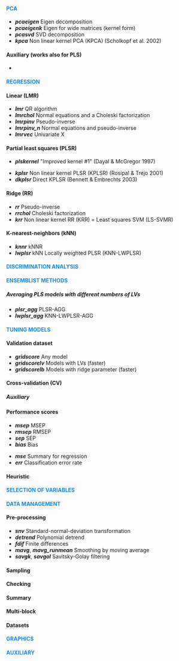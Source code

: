 #### <span style="color:#1589F0"> PCA </span>

- ***pcaeigen*** Eigen decomposition
- ***pcaeigenk*** Eigen for wide matrices (kernel form)
- ***pcasvd*** SVD decomposition
- ***kpca*** Non linear kernel PCA  (KPCA) (Scholkopf et al. 2002)

#### Auxiliary (works also for PLS)
- 

<!---
- ***scordis*** Score distances (SD) for a score (T) space
- ***odis*** Orthogonal distances (OD) for a score (T) space
- ***xfit*** Matrix fitting from score (T) and loadings (P) matrices 
-->

#### <span style="color:#1589F0;"> REGRESSION </span>

#### Linear (LMR)

- ***lmr*** QR algorithm
- ***lmrchol*** Normal equations and a Choleski factorization
- ***lmrpinv*** Pseudo-inverse
- ***lmrpinv_n*** Normal equations and pseudo-inverse
- ***lmrvec*** Univariate X

#### Partial least squares (PLSR)

- ***plskernel*** "Improved kernel #1" (Dayal & McGregor 1997)
<!---
- ***plsnipals*** Nipals
- ***plsrannar*** Kernel version for wide matrices (Rannar et al. 1994)
-->
- ***kplsr*** Non linear kernel PLSR (KPLSR) (Rosipal & Trejo 2001)
- ***dkplsr*** Direct KPLSR (Bennett & Embrechts 2003)

#### Ridge (RR)

- ***rr*** Pseudo-inverse
- ***rrchol*** Choleski factorization
- ***krr*** Non linear kernel RR (KRR) = Least squares SVM (LS-SVMR)

<!---
#### Support vector machine

- ***svmr*** SVM regression (SVMR)
-->

#### K-nearest-neighbors (kNN)

- ***knnr*** kNNR
- ***lwplsr*** kNN Locally weighted PLSR (KNN-LWPLSR)
  
#### <span style="color:#1589F0"> DISCRIMINATION ANALYSIS </span>
  
<!---
#### Factorial discrimination analysis (FDA)

- ***fda*** Eigen decomposition of the compromise "inter/intra"
- ***fdasvd*** Weighted SVD decomposition of the class centers

#### On predicted Y-dummy table

- ***lmrda*** DA on LMR prediction (LMR-DA)
- ***plsrda*** DA on PLSR prediction (PLSR-DA = common "PLSDA")
- ***kplsrda*** DA on KPLSR prediction (KPLSR-DA)
- ***rrda*** DA on RR prediction (RR-DA)
- ***krrda*** DA on KRR prediction (KRR-DA)

#### Probabilistic

- ***lda*** Linear discriminant analysis (LDA)
- ***qda*** Quadratic discriminant analysis (QDA)
- ***plslda*** LDA on PLS latent variables (LVs) (PLS-LDA)
- ***plsqda*** QDA on PLS LVs (PLS-QDA)

#### Support vector machine

- ***svmda*** SVMDA (= SVMC)

#### K-nearest-neighbors

- ***knnda*** KNN-DA
- ***lwplsrda*** KNN Locally weighted PLSR-DA (KNN-LWPLSR-DA)
- ***lwplslda*** KNN Locally weighted PLS-LDA/QDA (KNN-LWPLS-LDA/QDA)
-->

#### <span style="color:#1589F0"> ENSEMBLIST METHODS </span>

##### Averaging PLS models with different numbers of LVs

- ***plsr_agg*** PLSR-AGG
- ***lwplsr_agg*** KNN-LWPLSR-AGG
<!---
- ***plsrda_agg*** PLSRDA-AGG
- ***lwplsrda_agg*** KNN-LWPLSR-DA-AGG
- ***lwplslda_agg*** KNN-LWPLS-LDA-AGG
- ***lwplslda_agg*** KNN-LWPLS-QDA-AGG
-->

#### <span style="color:#1589F0"> TUNING MODELS </span>

#### Validation dataset

- ***gridscore*** Any model
- ***gridscorelv*** Models with LVs (faster)
- ***gridscorelb*** Models with ridge parameter (faster)
  
#### Cross-validation (CV) 

<!---
- ***gridcv*** Any model
- ***gridcvlv*** Models with LVs (faster)
- ***gridcvlb*** Models with ridge parameter (faster)  
-->

##### Auxiliary

<!---
- ***segmkf*** Building segments for K-fold CV
- ***segmts*** Building segments for test-set CV
-->

#### Performance scores

- ***msep*** MSEP
- ***rmsep*** RMSEP
- ***sep*** SEP
- ***bias*** Bias
<!--- 
- ***r2*** R2
- ***cor2*** Squared correlation
--> 
- ***mse*** Summary for regression
- ***err*** Classification error rate

#### Heuristic  

<!---  
- ***selwold*** Wold's criterion for models with LVs  
-->

#### <span style="color:#1589F0"> SELECTION OF VARIABLES </span>

<!---
- ***covsel*** COVSEL algorithm (Roger et al. 2011)
-->

#### <span style="color:#1589F0"> DATA MANAGEMENT </span>

#### Pre-processing

- ***snv*** Standard-normal-deviation transformation
- ***detrend*** Polynomial detrend
- ***fdif*** Finite differences
- ***mavg***, ***mavg_runmean*** Smoothing by moving average
- ***savgk***, ***savgol*** Savitsky-Golay filtering
<!--- 
- ***xinterp*** Resampling of spectra by interpolation methods
- ***gaprm** Remove vertical gaps in spectra (e.g. for ASD)
- **eposvd** Pre-processing data by external parameter orthogonalization (EPO; Roger et al 2003) 
-->

#### Sampling

<!---
- ***sampks*** Kennard-Stone sampling 
- ***sampdp*** Duplex sampling 
- ***sampclas*** Within-class (stratified) sampling
-->

#### Checking

<!---
- ***checkna*** Find and count NA values in a data set
- ***plotxna*** Plotting missing data in a matrix
- ***checkdupl*** Find duplicated row observations between two data sets 
- ***rmdupl*** Remove duplicated row observations between two data sets
-->

#### Summary

<!---
- ***aggmean*** Centers of classes
- ***dtagg*** Summary statistics with data subsets
- ***summ*** Summary of the quantitative variables of a data set
-->

#### Multi-block

<!---
- ***mblocks*** Makes a list of blocks
- ***hconcat*** Horizontal block concatenation 
- ***blockscal*** Block autoscaling
-->

#### Datasets

<!---
- ***asdgap** ASD spectra with vertical gaps
- ***cassav*** Tropical shrubs
- ***forages*** Tropical forages
- ***octane*** Gazoline "octane" dataset
- ***ozone*** Los Angeles "ozone" pollution (1976) dataset
-->

#### <span style="color:#1589F0"> GRAPHICS </span>

<!---
- ***plotsp*** Plotting spectra, loadings, or more generally row observations of a data set
- ***plostsp1*** Same as  ***plotsp*** but one-by-one row
- ***plotxy*** 2-d scatter plot
- ***plotjit*** Jittered plot
- ***plotscore*** Plotting error rates of prediction models
-->

#### <span style="color:#1589F0"> AUXILIARY </span>

<!---
- ***dmnorm*** Multivariate normal probability density
- ***dummy*** Dummy table
- ***euclsq***, ***euclsq_mu** Euclidean distance matrices
- ***mahsq***, ***mahsq_mu** Mahalanobis distance matrices
- ***getknn*** KNN selection
- ***krbf***, ***kpol***, ***ktanh*** Gram matrices for different kernels
- ***headm*** Print the first part of a matrix or data frame
- ***locw*** Working function for locally weighted models
- ***matB***, ***matW*** Between and within covariance matrices
- ***pinv*** Moore-Penrose pseudo-inverse
- ***sourcedir*** Source every R functions in a directory
- ***wdist*** Weights for distances
- Additional working functions in file **zfunctions.R**
-->

